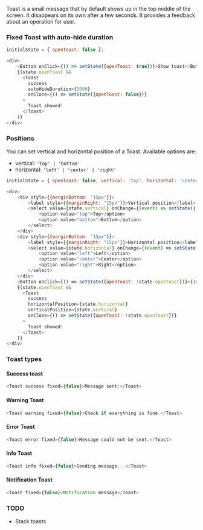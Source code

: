 Toast is a small message that by default shows up in the top middle of the screen. It disappears on its own after a few seconds. It provides a feedback about an operation for user.

### Fixed Toast with auto-hide duration

```js
initialState = { openToast: false };

<div>
    <Button onClick={() => setState({openToast: true})}>Show toast</Button>
    {(state.openToast && 
      <Toast
        success
        autoHideDuration={5000}
        onClose={() => setState({openToast: false})}
      >
        Toast showed! 
      </Toast>
    )}
</div>
```

### Positions

You can set vertical and horizontal position of a Toast. Available options are:
- vertical: `'top' | 'bottom'`
- horizontal: `'left' | 'center' | 'right'`

```js
initialState = { openToast: false, vertical: 'top', horizontal: 'center' };

<div>
    <div style={{marginBottom: "15px"}}>
        <label style={{marginRight: "15px"}}>Vertical position</label>
        <select value={state.vertical} onChange={(event) => setState({ vertical: event.target.value})}>
            <option value="top">Top</option>
            <option value="bottom">Bottom</option>
        </select>
    </div>
    <div style={{marginBottom: "15px"}}>
        <label style={{marginRight: "15px"}}>Horizontal position</label>
        <select value={state.horizontal} onChange={(event) => setState({ horizontal: event.target.value})}>
            <option value="left">Left</option>
            <option value="center">Center</option>
            <option value="right">Right</option>
        </select>
    </div>
    <Button onClick={() => setState({openToast: !state.openToast})}>{(state.openToast) ? 'Hide' : 'Show'} toast</Button>
    {(state.openToast && 
      <Toast
        success
        horizontalPosition={state.horizontal}
        verticalPosition={state.vertical}
        onClose={() => setState({openToast: !state.openToast})}
      >
        Toast showed!
      </Toast>
    )}
</div>
```

### Toast types

#### Success toast

```js
<Toast success fixed={false}>Message sent!</Toast>
```

#### Warning Toast

```js
<Toast warning fixed={false}>Check if everything is fine.</Toast>
```

#### Error Toast

```js
<Toast error fixed={false}>Message could not be sent.</Toast>
```

#### Info Toast

```js
<Toast info fixed={false}>Sending message...</Toast>
```

#### Notification Toast

```js
<Toast fixed={false}>Notification message</Toast>
```

### TODO

- Stack toasts
